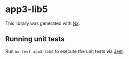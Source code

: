 # app3-lib5

This library was generated with [Nx](https://nx.dev).

## Running unit tests

Run `nx test app3-lib5` to execute the unit tests via [Jest](https://jestjs.io).

